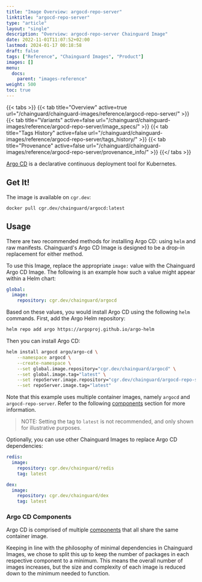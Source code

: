 ```yaml
---
title: "Image Overview: argocd-repo-server"
linktitle: "argocd-repo-server"
type: "article"
layout: "single"
description: "Overview: argocd-repo-server Chainguard Image"
date: 2022-11-01T11:07:52+02:00
lastmod: 2024-01-17 00:18:58
draft: false
tags: ["Reference", "Chainguard Images", "Product"]
images: []
menu: 
  docs: 
    parent: "images-reference"
weight: 500
toc: true
---
```


{{< tabs >}}
{{< tab title="Overview" active=true url="/chainguard/chainguard-images/reference/argocd-repo-server/" >}}
{{< tab title="Variants" active=false url="/chainguard/chainguard-images/reference/argocd-repo-server/image_specs/" >}}
{{< tab title="Tags History" active=false url="/chainguard/chainguard-images/reference/argocd-repo-server/tags_history/" >}}
{{< tab title="Provenance" active=false url="/chainguard/chainguard-images/reference/argocd-repo-server/provenance_info/" >}}
{{</ tabs >}}



<!--overview:start-->
[Argo CD](https://argo-cd.readthedocs.io/en/stable/) is a declarative continuous deployment tool for Kubernetes.
<!--overview:end-->

<!--getting:start-->
## Get It!
The image is available on `cgr.dev`:

```
docker pull cgr.dev/chainguard/argocd:latest
```
<!--getting:end-->

<!--body:start-->
## Usage

There are two recommended methods for installing Argo CD: using `helm` and raw manifests. Chainguard's Argo CD Image is designed to be a drop-in replacement for either method.

To use this Image, replace the appropriate `image:` value with the Chainguard Argo CD Image. The following is an example how such a value might appear within a Helm chart:

```yaml
global:
  image:
    repository: cgr.dev/chainguard/argocd
```

Based on these values, you would install Argo CD using the following `helm` commands. First, add the Argo Helm repository:

```bash
helm repo add argo https://argoproj.github.io/argo-helm
```

Then you can install Argo CD:

```bash
helm install argocd argo/argo-cd \
	--namespace argocd \
	--create-namespace \
	--set global.image.repository="cgr.dev/chainguard/argocd" \
	--set global.image.tag="latest" \
	--set repoServer.image.repository="cgr.dev/chainguard/argocd-repo-server" \
	--set repoServer.image.tag="latest"
```

Note that this example uses multiple container images, namely `argocd` and `argocd-repo-server`. Refer to the following [components](#argocd-components) section for more information.

> NOTE: Setting the tag to `latest` is not recommended, and only shown for illustrative purposes.

Optionally, you can use other Chainguard Images to replace Argo CD dependencies:

```yaml
redis:
  image:
    repository: cgr.dev/chainguard/redis
    tag: latest

dex:
  image:
    repository: cgr.dev/chainguard/dex
    tag: latest
```

### Argo CD Components

Argo CD is comprised of multiple [components](https://argo-cd.readthedocs.io/en/stable/operator-manual/architecture/#components) that all share the same container image.

Keeping in line with the philosophy of minimal dependencies in Chainguard Images, we chose to split this up to keep the number of packages in each respective component to a minimum. This means the overall number of images increases, but the size and complexity of each image is reduced down to the minimum needed to function.
<!--body:end-->

